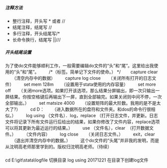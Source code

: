 
##### 注释方法
- 整行注释，开头写 * 或者 //
- 结尾注释，结尾写 //
- 多行注释，开头结尾写/*
- 长命令换行，结尾写 ||///

##### 开头结尾设置
为了使do文件能够顺利工作，一般需要编辑do文件的“头”和“尾”。这里给出我使用的“头”和“尾”。
　　/*（标签。简单记下文件的使命。） */
　　capture clear 
　　（清空内存中的数据）
　　capture log close
　　（关闭所有打开的日志文件）
　　set mem 128m
　　（设置用于stata使用的内存容量）
　　set more off
　　（关闭more选项。如果打开该选项，那么结果分屏输出，即一次只输出一屏结果。你按空格键后再输出下一屏，直到全部输完。如果关闭则中间不停，一次全部输出。）
　　set matsize 4000
　　（设置矩阵的最大阶数。我用的是不是太大了?）
　　cd D：
　　（进入数据所在的盘符和文件夹。和dos的命令行很相似。）
　　log using （文件名）．log，replace （打开日志文件，并更新。日志文件将记录下所有文件运行后给出的结果，如果你修改了文件内容，replace选项可以将其更新为最近运行的结果。）
　　use （文件名），clear　（打开数据文件。）
　　（文件内容）
　　log close
　　（关闭日志文件。）
　　exit，clear
　　（退出并清空内存中的数据。）
　　这个do文件的“头尾”并非我的发明，而是从沈明高老师那里学到的。版权归沈明高老师。（待续）

##### 
cd E:\git\stata\logfile 切换目录
log using 20171221 在目录下创建log文件



